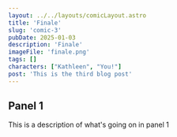 ```yaml
---
layout: ../../layouts/comicLayout.astro
title: 'Finale'
slug: 'comic-3'
pubDate: 2025-01-03 
description: 'Finale'
imageFile: 'finale.png'
tags: []
characters: ["Kathleen", "You!"]
post: 'This is the third blog post'
---
```


## Panel 1
This is a description of what's going on in panel 1

